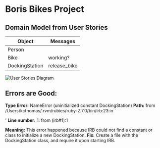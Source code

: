 # Boris Bikes Project

## Domain Model from User Stories
Object | Messages
------ | --------
Person|         
Bike| working?
DockingStation|release_bike

![User Stories Diagram](https://i.imgur.com/TfR3p0q.jpg)

## Errors are Good:
**Type Error:** NameError (uninitialized constant DockingStation)
**Path:** from /Users/kcthomas/.rvm/rubies/ruby-2.7.0/bin/irb:23:in `<main>'
**Line number:** 1: from (irb#1):1

**Meaning:** This error happened because IRB could not find a constant or class to initialize a new DockingStation.
**Fix:** Create a file with the DockingStation class, and require it upon starting IRB.